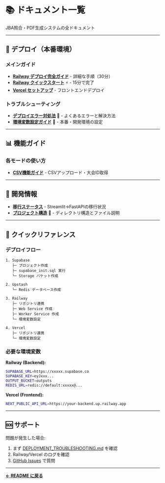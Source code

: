 # 📚 ドキュメント一覧

JBA照合・PDF生成システムの全ドキュメント

---

## 🚀 デプロイ（本番環境）

### メインガイド
- **[Railway デプロイ完全ガイド](DEPLOY_RAILWAY.md)** - 詳細な手順（30分）
- **[Railway クイックスタート](RAILWAY_QUICKSTART.md)** ⚡ - 15分で完了
- **[Vercel セットアップ](VERCEL_SETUP.md)** - フロントエンドデプロイ

### トラブルシューティング
- **[デプロイエラー対処法](DEPLOYMENT_TROUBLESHOOTING.md)** 🐛 - よくあるエラーと解決方法
- **[環境変数設定ガイド](ENV_SETUP.md)** 🔐 - 本番・開発環境の設定

---

## 📊 機能ガイド

### 各モードの使い方
- **[CSV機能ガイド](CSV_FEATURE.md)** - CSVアップロード・大会ID取得

---

## 🔄 開発情報

- **[移行ステータス](MIGRATION_STATUS.md)** - Streamlit→FastAPIの移行状況
- **[プロジェクト構造](PROJECT_STRUCTURE.md)** 📁 - ディレクトリ構造とファイル説明

---

## 📖 クイックリファレンス

### デプロイフロー

```
1. Supabase
   ├─ プロジェクト作成
   ├─ supabase_init.sql 実行
   └─ Storage バケット作成

2. Upstash
   └─ Redis データベース作成

3. Railway
   ├─ リポジトリ連携
   ├─ Web Service 作成
   ├─ Worker Service 作成
   └─ 環境変数設定

4. Vercel
   ├─ リポジトリ連携
   └─ 環境変数設定
```

### 必要な環境変数

**Railway (Backend):**
```bash
SUPABASE_URL=https://xxxxx.supabase.co
SUPABASE_KEY=eyJxxx...
OUTPUT_BUCKET=outputs
REDIS_URL=redis://default:xxxxx@...
```

**Vercel (Frontend):**
```bash
NEXT_PUBLIC_API_URL=https://your-backend.up.railway.app
```

---

## 🆘 サポート

問題が発生した場合:

1. まず [DEPLOYMENT_TROUBLESHOOTING.md](DEPLOYMENT_TROUBLESHOOTING.md) を確認
2. Railway/Vercel のログを確認
3. [GitHub Issues](https://github.com/YOUR_USERNAME/jba-system/issues) で質問

---

**[← README に戻る](../README.md)**

